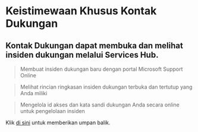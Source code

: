 # <a name="the-support-contacts-unique-privileges"></a>Keistimewaan Khusus Kontak Dukungan

## <a name="support-contacts-can-open-and-view-support-incidents-via-the-services-hub"></a>Kontak Dukungan dapat membuka dan melihat insiden dukungan melalui Services Hub.

> Membuat insiden dukungan baru dengan portal Microsoft Support Online

> Melihat rincian ringkasan insiden dukungan terbuka dan tertutup yang Anda miliki

> Mengelola id akses dan kata sandi dukungan Anda secara online untuk pengelolaan insiden



Klik <a href="mailto:SHub_Feedback_RC@Microsoft.com?subject=Resource%20Center%20Feedback%3A%20%3CInsert%20feedback%20topic%3E%3E&amp;body=%3C%3Cplease%20submit%20your%20feedback%20with%20enough%20detail%20on%20the%20problem%2C%20reproduction%20steps%20and%20what%20you%20desire%20to%20happen%3E%3E" target="_blank">di sini</a> untuk memberikan umpan balik.
